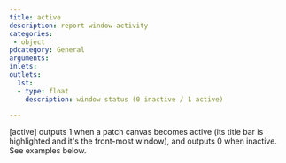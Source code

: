 ```yaml
---
title: active
description: report window activity
categories:
 - object
pdcategory: General
arguments:
inlets:
outlets:
  1st:
  - type: float
    description: window status (0 inactive / 1 active)

---
```


[active] outputs 1 when a patch canvas becomes active (its title bar is highlighted and it's the front-most window), and outputs 0 when inactive. See examples below.

